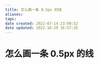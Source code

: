 ```yaml
---
title: 怎么画一条 0.5px 的线
aliases: 
tags: 
date created: 2022-07-14 23:00:52
date updated: 2022-10-29 16:57:35
---
```


# 怎么画一条 0.5px 的线
